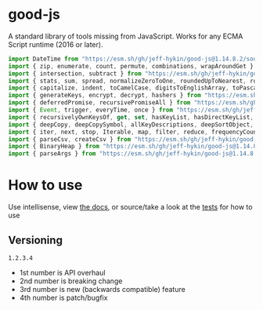 # good-js

A standard library of tools missing from JavaScript. Works for any ECMA Script runtime (2016 or later).

```js
import DateTime from "https://esm.sh/gh/jeff-hykin/good-js@1.14.8.2/source/date.js"
import { zip, enumerate, count, permute, combinations, wrapAroundGet } from "https://esm.sh/gh/jeff-hykin/good-js@1.14.8.2/source/array.js"
import { intersection, subtract } from "https://esm.sh/gh/jeff-hykin/good-js@1.14.8.2/source/set.js"
import { stats, sum, spread, normalizeZeroToOne, roundedUpToNearest, roundedDownToNearest } from "https://esm.sh/gh/jeff-hykin/good-js@1.14.8.2/source/math.js"
import { capitalize, indent, toCamelCase, digitsToEnglishArray, toPascalCase, toKebabCase, toSnakeCase, toScreamingKebabCase, toScreamingSnakeCase, toRepresentation, toString, regex, findAll, iterativelyFindAll, escapeRegexMatch, escapeRegexReplace, extractFirst, isValidIdentifier, removeCommonPrefix, didYouMean } from "https://esm.sh/gh/jeff-hykin/good-js@1.14.8.2/source/string.js"
import { generateKeys, encrypt, decrypt, hashers } from "https://esm.sh/gh/jeff-hykin/good-js@1.14.8.2/source/encryption.js"
import { deferredPromise, recursivePromiseAll } from "https://esm.sh/gh/jeff-hykin/good-js@1.14.8.2/source/async.js"
import { Event, trigger, everyTime, once } from "https://esm.sh/gh/jeff-hykin/good-js@1.14.8.2/source/events.js"
import { recursivelyOwnKeysOf, get, set, hasKeyList, hasDirectKeyList, remove, merge, compareProperty, recursivelyIterateOwnKeysOf } from "https://esm.sh/gh/jeff-hykin/good-js@1.14.8.2/source/object.js"
import { deepCopy, deepCopySymbol, allKeyDescriptions, deepSortObject, shallowSortObject, isGeneratorObject,isAsyncIterable, isSyncIterable, isIterableTechnically, isSyncIterableObjectOrContainer, allKeys } from "https://esm.sh/gh/jeff-hykin/good-js@1.14.8.2/source/value.js"
import { iter, next, stop, Iterable, map, filter, reduce, frequencyCount, zip, count, enumerate, permute, combinations, slices, asyncIteratorToList, concurrentlyTransform, forkBy } from "https://esm.sh/gh/jeff-hykin/good-js@1.14.8.2/source/iterable.js"
import { parseCsv, createCsv } from "https://esm.sh/gh/jeff-hykin/good-js@1.14.8.2/source/csv.js"
import { BinaryHeap } from "https://esm.sh/gh/jeff-hykin/good-js@1.14.8.2/source/binary_heap.js"
import { parseArgs } from "https://esm.sh/gh/jeff-hykin/good-js@1.14.8.2/source/flattened/parse_args.js"
```


# How to use

Use intellisense, view [the docs](https://esm.sh/gh/jeff-hykin/good-js?doc), or source/take a look at the [tests](https://github.com/jeff-hykin/good-js/tree/master/tests) for how to use

## Versioning

`1.2.3.4`
- 1st number is API overhaul
- 2nd number is breaking change
- 3rd number is new (backwards compatible) feature 
- 4th number is patch/bugfix
